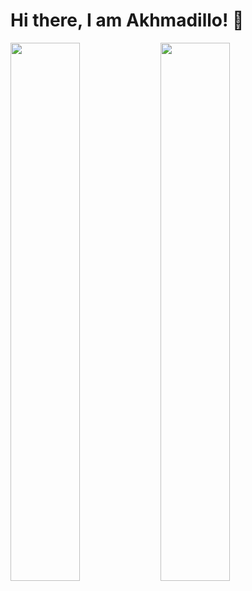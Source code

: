 # Hi there, I am Akhmadillo! 👋

<img align="left"  width="47%"  src="https://github-readme-stats.vercel.app/api?username=akhmadmamirov&show_icons=true&theme=radical" />

<img align="left"  width="47%" src="https://github-readme-stats.vercel.app/api/top-langs/?username=akhmadmamirov&layout=compact" />
